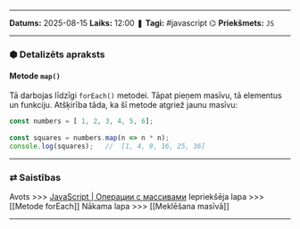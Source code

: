 ___

**Datums:** 2025-08-15
**Laiks:** 12:00
❚ **Tagi:** #javascript 
⌬ **Priekšmets:**  `JS`

---
### ⬢ Detalizēts apraksts
#### Metode `map()`

Tā darbojas līdzīgi `forEach()` metodei. Tāpat pieņem masīvu, tā elementus un funkciju. Atšķirība tāda, ka šī metode atgriež jaunu masīvu:

```js
const numbers = [ 1, 2, 3, 4, 5, 6];
 
const squares = numbers.map(n => n * n);
console.log(squares);   //  [1, 4, 9, 16, 25, 36]
```

---
### ⇄ Saistības

Avots >>> [JavaScript \| Операции с массивами](https://metanit.com/web/javascript/5.7.php)
Iepriekšēja lapa >>> [[Metode forEach]]
Nākama lapa >>> [[Meklēšana masīvā]]

---
